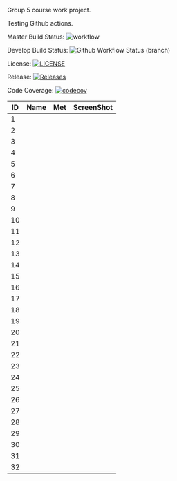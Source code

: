 Group 5 course work project.

Testing Github actions.

Master Build Status: ![workflow](https://github.com/jbou-nahra/semgroup5/actions/workflows/main.yml/badge.svg)

Develop Build Status: ![Github Workflow Status (branch)](https://img.shields.io/github/actions/workflow/status/jbou-nahra/semgroup5/main.yml?branch=Develop)

License: [![LICENSE](https://img.shields.io/github/license/jbou-nahra/semgroup5.svg?style=flat-square)](https://github.com/jbou-nahra/semgroup5/blob/master/LICENSE)

Release: [![Releases](https://img.shields.io/github/release/jbou-nahra/semgroup5/all.svg?style=flat-square)](https://github.com/jbou-nahra/semgroup5/releases)

Code Coverage: [![codecov](https://codecov.io/gh/jbou-nahra/semgroup5/branch/feature/UnitTest1-5/graph/badge.svg?token=TEFGU8TR44)](https://codecov.io/gh/jbou-nahra/semgroup5)

| ID  | Name | Met | ScreenShot |
|-----|------|-----|------------|
| 1   |      |     |            |
| 2   |      |     |            |
| 3   |      |     |            |
| 4   |      |     |            |
| 5   |      |     |            |
| 6   |      |     |            |
| 7   |      |     |            |
| 8   |      |     |            |
| 9   |      |     |            |
| 10  |      |     |            |
| 11  |      |     |            |
| 12  |      |     |            |
| 13  |      |     |            |
| 14  |      |     |            |
| 15  |      |     |            |
| 16  |      |     |            |
| 17  |      |     |            |
| 18  |      |     |            |
| 19  |      |     |            |
| 20  |      |     |            |
| 21  |      |     |            |
| 22  |      |     |            |
| 23  |      |     |            |
| 24  |      |     |            |
| 25  |      |     |            |
| 26  |      |     |            |
| 27  |      |     |            |
| 28  |      |     |            |
| 29  |      |     |            |
| 30  |      |     |            |
| 31  |      |     |            |
 | 32  |      |     |            |